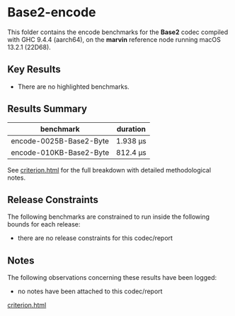 # Base2-encode

This folder contains the encode benchmarks for the **Base2** codec compiled with GHC 9.4.4 (aarch64), on the 
**marvin** reference node running macOS 13.2.1 (22D68).

## Key Results

* There are no highlighted benchmarks.

## Results Summary

| benchmark               | duration |
| ----------------------- | -------- |
| encode-0025B-Base2-Byte | 1.938 μs |
| encode-010KB-Base2-Byte | 812.4 μs |

See [criterion.html](criterion.html) for the full breakdown with detailed methodological notes.

## Release Constraints

The following benchmarks are constrained to run inside the following bounds for each release:

* there are no release constraints for this codec/report

## Notes

The following observations concerning these results have been logged:
* no notes have been attached to this codec/report

[criterion.html](criterion.html)

